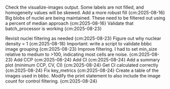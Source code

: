 

Check the visualize-images output. Some labels are not filled, and homogeneity values will be skewed. Add a more robust fill {cm:2025-08-16}
Big blobs of nuclei are being maintained. These need to be filtered out using a percent of median approach {cm:2025-08-16}
Validate that batch_processor is working {cm:2025-08-23}

Revisit nuclei filtering as needed {cm:2025-08-23}
Figure out why nuclear density = 1 {cm:2025-08-18}
Important: write a script to validate bbbc image grouping {cm:2025-08-23}
Improve filtering. I had to set min_size relative to medium to >100, indicating most cells are noise. {cm:2025-08-23}
Add CCP {cm:2025-08-24}
Add CI {cm:2025-08-24}
Add a summary plot (minimum CCP, CV, CI) {cm:2025-08-24}
Get CI calculated correctly {cm:2025-08-24}
Fix key_metrics {cm:2025-08-24}
Create a table of the images used in bbbc. Modify the print statement to also include the image count for control filtering. {cm:2025-08-24}